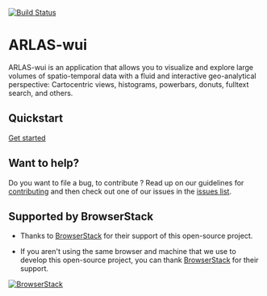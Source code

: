 [![Build Status](https://travis-ci.org/gisaia/ARLAS-wui.svg?branch=develop)](https://travis-ci.org/gisaia/ARLAS-wui)

# ARLAS-wui

ARLAS-wui is an application that allows you to visualize and explore large volumes of spatio-temporal data with a fluid and interactive geo-analytical perspective: Cartocentric views, histograms, powerbars, donuts, fulltext search, and others.

## Quickstart

[Get started](https://docs.arlas.io/arlas-wui-configuration/)

## Want to help?

Do you want to file a bug, to contribute ? 
Read up on our guidelines for [contributing](https://github.com/gisaia/ARLAS-wui/blob/master/CONTRIBUTING.md) and then check out one of our issues in the [issues list](https://github.com/gisaia/ARLAS-wui/issues).

## Supported by BrowserStack
- Thanks to [BrowserStack](https://browserstack.com/) for their support of this open-source project.
+ If you aren't using the same browser and machine that we use to develop this open-source project, you can thank [BrowserStack](https://browserstack.com/) for their support.

[![BrowserStack](https://3fxtqy18kygf3on3bu39kh93-wpengine.netdna-ssl.com/wp-content/uploads/2019/11/browserstack.svg)](https://www.browserstack.com/)
